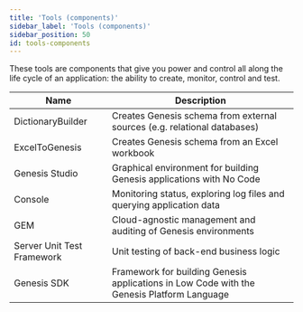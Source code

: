 ```yaml
---
title: 'Tools (components)'
sidebar_label: 'Tools (components)'
sidebar_position: 50
id: tools-components
---
```


These tools are components that give you power and control all along the life cycle of an application: the ability to create, monitor, control and test. 

| Name| Description|
|------------------------------------|--------------------|
| DictionaryBuilder |  Creates Genesis schema from external sources (e.g. relational databases)        | 
| ExcelToGenesis |  Creates Genesis schema from an Excel workbook        | 
| Genesis Studio | Graphical environment for building Genesis applications with No Code    |
| Console | Monitoring status, exploring log files and querying application data      |
| GEM | Cloud-agnostic management and auditing of Genesis environments |
| Server Unit Test Framework |  Unit testing of back-end business logic |
| Genesis SDK | Framework for building Genesis applications in Low Code with the Genesis Platform Language           | 